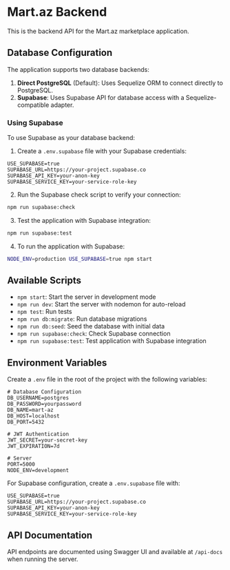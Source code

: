 # Mart.az Backend

This is the backend API for the Mart.az marketplace application.

## Database Configuration

The application supports two database backends:

1. **Direct PostgreSQL** (Default): Uses Sequelize ORM to connect directly to PostgreSQL.
2. **Supabase**: Uses Supabase API for database access with a Sequelize-compatible adapter.

### Using Supabase

To use Supabase as your database backend:

1. Create a `.env.supabase` file with your Supabase credentials:

```
USE_SUPABASE=true
SUPABASE_URL=https://your-project.supabase.co
SUPABASE_API_KEY=your-anon-key
SUPABASE_SERVICE_KEY=your-service-role-key
```

2. Run the Supabase check script to verify your connection:

```bash
npm run supabase:check
```

3. Test the application with Supabase integration:

```bash
npm run supabase:test
```

4. To run the application with Supabase:

```bash
NODE_ENV=production USE_SUPABASE=true npm start
```

## Available Scripts

- `npm start`: Start the server in development mode
- `npm run dev`: Start the server with nodemon for auto-reload
- `npm test`: Run tests
- `npm run db:migrate`: Run database migrations
- `npm run db:seed`: Seed the database with initial data
- `npm run supabase:check`: Check Supabase connection
- `npm run supabase:test`: Test application with Supabase integration

## Environment Variables

Create a `.env` file in the root of the project with the following variables:

```
# Database Configuration
DB_USERNAME=postgres
DB_PASSWORD=yourpassword
DB_NAME=mart-az
DB_HOST=localhost
DB_PORT=5432

# JWT Authentication
JWT_SECRET=your-secret-key
JWT_EXPIRATION=7d

# Server
PORT=5000
NODE_ENV=development
```

For Supabase configuration, create a `.env.supabase` file with:

```
USE_SUPABASE=true
SUPABASE_URL=https://your-project.supabase.co
SUPABASE_API_KEY=your-anon-key
SUPABASE_SERVICE_KEY=your-service-role-key
```

## API Documentation

API endpoints are documented using Swagger UI and available at `/api-docs` when running the server. 